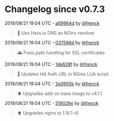 # Changelog since v0.7.3

2019/08/21 19:04 UTC - [a69964d](https://github.com/hassio-addons/addon-portainer/commit/a69964de4a96e8cf1751b5c0790b62ce3ca90144) by [@frenck](https://github.com/frenck)
> :hammer: Use Hass.io DNS as NGinx resolver 

2019/08/21 19:04 UTC - [037566d](https://github.com/hassio-addons/addon-portainer/commit/037566ddb66bd33d10b7116f997b4d2d1267d0ae) by [@frenck](https://github.com/frenck)
> :ambulance: Fixes path handling for SSL certificates 

2019/08/21 19:04 UTC - [1de628f](https://github.com/hassio-addons/addon-portainer/commit/1de628f21c8a035de4b4a9b131ad485ca4eb33ba) by [@frenck](https://github.com/frenck)
> :hammer: Updates HA Auth URL in NGinx LUA script 

2019/08/21 19:04 UTC - [2e0955b](https://github.com/hassio-addons/addon-portainer/commit/2e0955b0286ea33033468a47c8b706d92158231e) by [@frenck](https://github.com/frenck)
> :arrow_up: Upgrades add-on base image to v4.1.1 

2019/08/21 19:04 UTC - [519026e](https://github.com/hassio-addons/addon-portainer/commit/519026e07ea9df3f4e98049178dc02e1dcc75fd9) by [@frenck](https://github.com/frenck)
> :arrow_up: Upgrades nginx to 1.16.1-r0 


